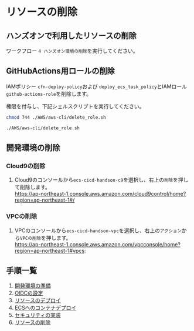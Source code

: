 # リソースの削除

## ハンズオンで利用したリソースの削除

ワークフロー `4 ハンズオン環境の削除`を実行してください。

## GitHubActions用ロールの削除

IAMポリシー `cfn-deploy-policy`および `deploy_ecs_task_policy`とIAMロール `github-actions-role`を削除します。

権限を付与し、下記シェルスクリプトを実行してください。

```bash
chmod 744 ./AWS/aws-cli/delete_role.sh
```

```bash
./AWS/aws-cli/delete_role.sh
```

## 開発環境の削除

### Cloud9の削除

1. Cloud9のコンソールから`ecs-cicd-handson-c9`を選択し、右上の`削除`を押して削除します。  
https://ap-northeast-1.console.aws.amazon.com/cloud9control/home?region=ap-northeast-1#/

### VPCの削除

1. VPCのコンソールから`ecs-cicd-handson-vpc`を選択し、右上の`アクション`から`VPCの削除`を押します。  
https://ap-northeast-1.console.aws.amazon.com/vpcconsole/home?region=ap-northeast-1#vpcs:

## 手順一覧

1. [開発環境の準備](../10_開発環境の準備/environment_preparation.md)
2. [OIDCの設定](../20_OIDCの設定/setting_OIDC.md)
3. [リソースのデプロイ](../30_リソースのデプロイ/deploy_resource.md)
4. [ECSへのコンテナデプロイ](../40_ECSへのコンテナデプロイ/deploy_container.md)
5. [セキュリティの実装](../50_セキュリティの実装/security_scan.md)
6. [リソースの削除](../60_リソースの削除/delete_resource.md)
